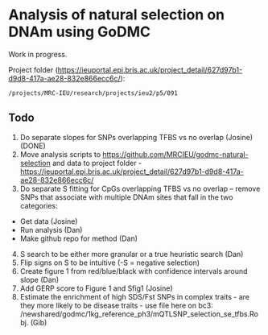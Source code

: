 # Analysis of natural selection on DNAm using GoDMC

Work in progress.

Project folder (https://ieuportal.epi.bris.ac.uk/project_detail/627d97b1-d9d8-417a-ae28-832e866ecc6c/):

```
/projects/MRC-IEU/research/projects/ieu2/p5/091 
```


## Todo


1. Do separate slopes for SNPs overlapping TFBS vs no overlap (Josine) (DONE)
2. Move analysis scripts to https://github.com/MRCIEU/godmc-natural-selection and data to project folder - https://ieuportal.epi.bris.ac.uk/project_detail/627d97b1-d9d8-417a-ae28-832e866ecc6c/
3. Do separate S fitting for CpGs overlapping TFBS vs no overlap – remove SNPs that associate with multiple DNAm sites that fall in the two categories: 
  - Get data (Josine) 
  - Run analysis (Dan)  
  - Make github repo for method (Dan) 
4. S search to be either more granular or a true heuristic search (Dan) 
5. Flip signs on S to be intuitive (-S = negative selection) 
6. Create figure 1 from red/blue/black with confidence intervals around slope (Dan) 
7. Add GERP score to Figure 1 and Sfig1 (Josine) 
8. Estimate the enrichment of high SDS/Fst SNPs in complex traits - are they more likely to be disease traits - use file here on bc3: /newshared/godmc/1kg_reference_ph3/mQTLSNP_selection_se_tfbs.Robj.  (Gib) 
